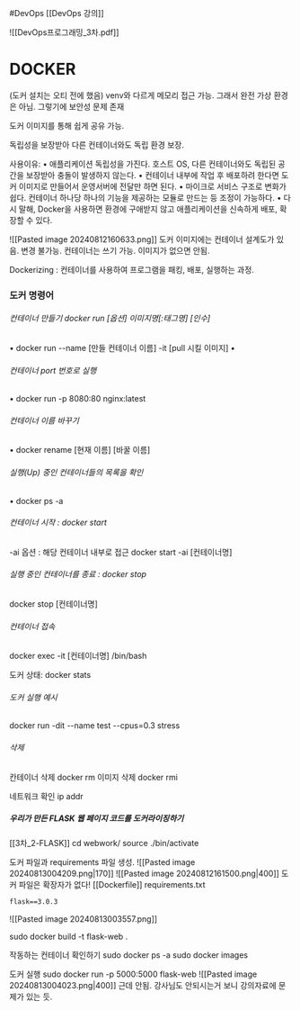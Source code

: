 #DevOps
[[DevOps 강의]]

![[DevOps프로그래밍_3차.pdf]]

# DOCKER
(도커 설치는 오티 전에 했음)
venv와 다르게 메모리 접근 가능.
그래서 완전 가상 환경은 아님.
그렇기에 보안성 문제 존재

도커 이미지를 통해 쉽게 공유 가능.

독립성을 보장받아 다른 컨테이너와도 독립 환경 보장.

사용이유:
• 애플리케이션 독립성을 가진다. 호스트 OS, 다른 컨테이너와도 독립된 공간을 보장받아 충돌이 발생하지 않는다.
• 컨테이너 내부에 작업 후 배포하려 한다면 도커 이미지로 만들어서 운영서버에 전달만 하면 된다.
• 마이크로 서비스 구조로 변화가 쉽다. 컨테이너 하나당 하나의 기능을 제공하는 모듈로 만드는 등 조정이 가능하다.
• 다시 말해, Docker을 사용하면 환경에 구애받지 않고 애플리케이션을 신속하게 배포, 확장할 수 있다.

![[Pasted image 20240812160633.png]]
도커 이미지에는 컨테이너 설계도가 있음.
변경 불가능.
컨테이너는 쓰기 가능.
이미지가 없으면 안됨.

Dockerizing : 컨테이너를 사용하여 프로그램을 패킹, 배포, 실행하는 과정.

### 도커 명령어
###### 컨테이너 만들기 docker run \[옵션] 이미지명\[:태그명] \[인수]
• docker run --name \[만들 컨테이너 이름] -it \[pull 시킬 이미지]
• 
###### 컨테이너 port 번호로 실행
• docker run -p 8080:80 nginx:latest
###### 컨테이너 이름 바꾸기
• docker rename \[현재 이름] [바꿀 이름]
###### 실행(Up) 중인 컨테이너들의 목록을 확인
• docker ps -a
###### 컨테이너 시작 : docker start
-ai 옵션 : 해당 컨테이너 내부로 접근
docker start -ai [컨테이너명]
###### 실행 중인 컨테이너를 종료 : docker stop
docker stop [컨테이너명]
###### 컨테이너 접속
docker exec -it [컨테이너명] /bin/bash

도커 상태:
docker stats
###### 도커 실행 예시
docker run -dit --name test --cpus=0.3 stress
###### 삭제
칸테이너 삭제
docker rm
이미지 삭제
docker rmi

네트워크 확인
ip addr

##### 우리가 만든 FLASK 웹 페이지 코드를 도커라이징하기
[[3차_2-FLASK]]
cd webwork/
source ./bin/activate

도커 파일과 requirements 파일 생성.
![[Pasted image 20240813004209.png|170]]
![[Pasted image 20240812161500.png|400]]
도커 파일은 확장자가 없다!
[[Dockerfile]]
requirements.txt
```txt
flask==3.0.3
```

![[Pasted image 20240813003557.png]]

sudo docker build -t flask-web .   

작동하는 컨테이너 확인하기
sudo docker ps -a
sudo docker images

도커 실행
sudo docker run -p 5000:5000 flask-web
![[Pasted image 20240813004023.png|400]]
근데 안됨.
강사님도 안되시는거 보니 강의자료에 문제가 있는 듯.
